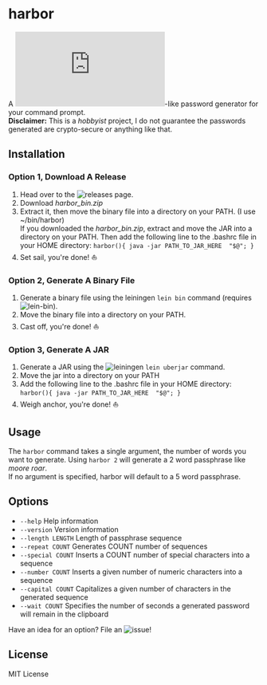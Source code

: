 # harbor

A ![diceware](http://world.std.com/~reinhold/diceware.html)-like password generator for your command prompt.  
__Disclaimer:__ This is a _hobbyist_ project, I do not guarantee the passwords generated are crypto-secure or anything like that.

## Installation

### Option 1, Download A Release
1. Head over to the ![releases](https://github.com/SalvatoreTosti/harbor/releases) page.
2. Download *harbor\_bin.zip*
3. Extract it, then move the binary file into a directory on your PATH. (I use ~/bin/harbor)  
If you downloaded the *harbor\_bin.zip*, extract and move the JAR into a directory on your PATH.
Then add the following line to the .bashrc file in your HOME directory: `harbor(){ java -jar PATH_TO_JAR_HERE  "$@"; }`
4. Set sail, you're done! :boat:

### Option 2, Generate A Binary File
1. Generate a binary file using the leiningen `lein bin` command (requires ![lein-bin](https://github.com/Raynes/lein-bin)).
2. Move the binary file into a directory on your PATH.
3. Cast off, you're done! :boat:

### Option 3, Generate A JAR
1. Generate a JAR using the ![leiningen](https://leiningen.org/) `lein uberjar` command.
2. Move the jar into a directory on your PATH
3. Add the following line to the .bashrc file in your HOME directory: `harbor(){ java -jar PATH_TO_JAR_HERE  "$@"; }`
4. Weigh anchor, you're done! :boat:

## Usage

The `harbor` command takes a single argument, the number of words you want to generate.
Using `harbor 2` will generate a 2 word passphrase like _moore roar_.  
If no argument is specified, harbor will default to a 5 word passphrase.

## Options

- `--help` Help information
- `--version` Version information
- `--length LENGTH` Length of passphrase sequence
- `--repeat COUNT` Generates COUNT number of sequences
- `--special COUNT` Inserts a COUNT number of special characters into a sequence
- `--number COUNT` Inserts a given number of numeric characters into a sequence
- `--capital COUNT` Capitalizes a given number of characters in the generated sequence
- `--wait COUNT` Specifies the number of seconds a generated password will remain in the clipboard

Have an idea for an option? File an ![issue](https://github.com/SalvatoreTosti/harbor/issues)!

## License

MIT License
